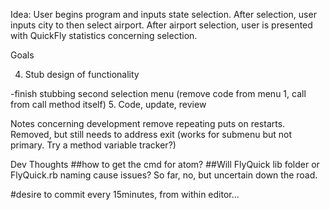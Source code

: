 Idea:
User begins program and inputs state selection. After selection, user inputs city to then select airport.
After airport selection, user is presented with QuickFly statistics concerning selection.


Goals
<!-- 1. Design Folder Structure for project - used bundler to generate. -->
<!-- 2. Connect to GitHub - -->
<!-- 3. File runs program -->
4. Stub design of functionality
<!-- -stub selection menu segment -->
-finish stubbing second selection menu (remove code from menu 1, call from call method itself)
5. Code, update, review


Notes concerning development
remove repeating puts on restarts. Removed, but still needs to address exit (works for submenu but not primary. Try a method variable tracker?)
<!-- -Add segment to notes  -->
<!-- Git bash windows makes app code run out of order- must use cmd to execute bin file during development.  -->
<!-- Alter requires- app was trying to call fq/bin/lib/fq instead of fq/lib/fq   -->

Dev Thoughts
##how to get the cmd for atom?
##Will FlyQuick lib folder or FlyQuick.rb naming cause issues? So far, no, but uncertain down the road.
<!-- #also, more importantly, need github setup -->
#desire to commit every 15minutes, from within editor...
